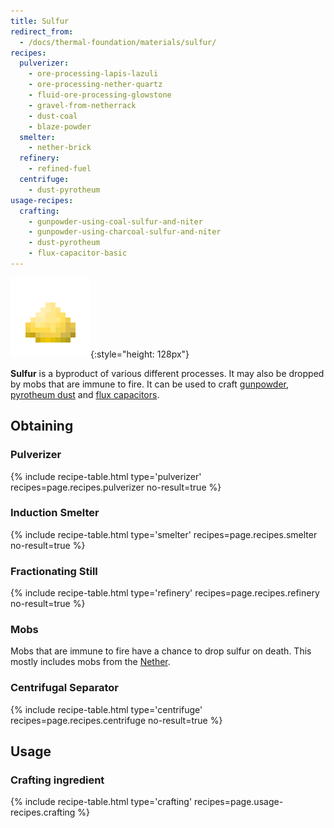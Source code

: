 ```yaml
---
title: Sulfur
redirect_from:
  - /docs/thermal-foundation/materials/sulfur/
recipes:
  pulverizer:
    - ore-processing-lapis-lazuli
    - ore-processing-nether-quartz
    - fluid-ore-processing-glowstone
    - gravel-from-netherrack
    - dust-coal
    - blaze-powder
  smelter:
    - nether-brick
  refinery:
    - refined-fuel
  centrifuge:
    - dust-pyrotheum
usage-recipes:
  crafting:
    - gunpowder-using-coal-sulfur-and-niter
    - gunpowder-using-charcoal-sulfur-and-niter
    - dust-pyrotheum
    - flux-capacitor-basic
---
```


![Sulfur](/assets/images/thermal-foundation/sulfur.png){:style="height: 128px"}


**Sulfur** is a byproduct of various different processes. It may also be dropped
by mobs that are immune to fire. It can be used to craft
[gunpowder](https://minecraft.gamepedia.com/Gunpowder), [pyrotheum
dust](/docs/thermal-foundation/items/materials/elemental/pyrotheum-dust/) and
[flux capacitors](/docs/thermal-expansion/storage/flux-capacitor/).


Obtaining
---------

### Pulverizer
{% include recipe-table.html type='pulverizer' recipes=page.recipes.pulverizer no-result=true %}

### Induction Smelter
{% include recipe-table.html type='smelter' recipes=page.recipes.smelter no-result=true %}

### Fractionating Still
{% include recipe-table.html type='refinery' recipes=page.recipes.refinery no-result=true %}

### Mobs
Mobs that are immune to fire have a chance to drop sulfur on death. This mostly
includes mobs from the [Nether](https://minecraft.gamepedia.com/The_Nether).

### Centrifugal Separator
{% include recipe-table.html type='centrifuge' recipes=page.recipes.centrifuge no-result=true %}


Usage
-----

### Crafting ingredient
{% include recipe-table.html type='crafting' recipes=page.usage-recipes.crafting %}
